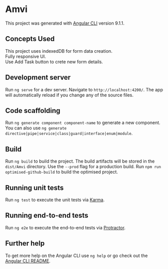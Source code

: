 # Amvi

This project was generated with [Angular CLI](https://github.com/angular/angular-cli) version 9.1.1.

## Concepts Used
This project uses indexedDB for form data creation.  
Fully responsive UI.  
Use Add Task button to crete new form details.  

## Development server

Run `ng serve` for a dev server. Navigate to `http://localhost:4200/`. The app will automatically reload if you change any of the source files.

## Code scaffolding

Run `ng generate component component-name` to generate a new component. You can also use `ng generate directive|pipe|service|class|guard|interface|enum|module`.

## Build

Run `ng build` to build the project. The build artifacts will be stored in the `dist/Amvi` directory. Use the `--prod` flag for a production build.
Run `npm run optimised-github-build` to build the optimised project.

## Running unit tests

Run `ng test` to execute the unit tests via [Karma](https://karma-runner.github.io).

## Running end-to-end tests

Run `ng e2e` to execute the end-to-end tests via [Protractor](http://www.protractortest.org/).

## Further help

To get more help on the Angular CLI use `ng help` or go check out the [Angular CLI README](https://github.com/angular/angular-cli/blob/master/README.md).
